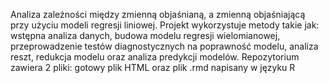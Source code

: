 Analiza zależności między zmienną objaśnianą, a zmienną objaśniającą przy użyciu modeli regresji liniowej.
Projekt wykorzystuje metody takie jak: wstępna analiza danych, budowa modelu regresji wielomianowej, przeprowadzenie testów diagnostycznych na poprawność modelu, analiza reszt, redukcja modelu oraz analiza predykcji modelów.
Repozytorium zawiera 2 pliki: gotowy plik HTML oraz plik .rmd napisany w języku R 
